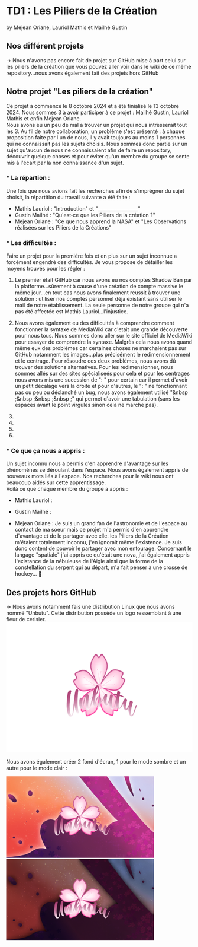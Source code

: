 # TD1 : Les Piliers de la Création
by Mejean Oriane, Lauriol Mathis et Mailhé Gustin

## Nos différent projets  
&rarr; Nous n'avons pas encore fait de projet sur GitHub mise à part celui sur les piliers de la création que vous pouvez aller voir dans le wiki de ce même repository...nous avons également fait des projets hors GitHub

## Notre projet "Les piliers de la création"
Ce projet a commencé le 8 octobre 2024 et a été finialisé le 13 octobre 2024. Nous sommes 3 à avoir participer à ce projet : Mailhé Gustin, Lauriol Mathis et enfin Mejean Oriane.  
Nous avons eu un peu de mal a trouver un projet qui nous intrèsserait tout les 3. Au fil de notre collaboration, un problème s'est présenté : à chaque proposition faite par l'un de nous, il y avait toujours au moins 1 personnes qui ne connaissait pas les sujets choisis. Nous sommes donc partie sur un sujet qu'aucun de nous ne connaissaient afin de faire un repository, découvrir quelque choses et pour éviter qu'un membre du groupe se sente mis à l'écart par la non connaissance d'un sujet.  

### * La répartion :
Une fois que nous avions fait les recherches afin de s'imprégner du sujet choisit, la répartition du travail suivante a été faite :  
- Mathis Lauriol : "Introduction" et "_________________"  
- Gustin Mailhé : "Qu'est‐ce que les Piliers de la création ?"  
- Mejean Oriane : "Ce que nous apprend la NASA" et "Les Observations réalisées sur les Piliers de la Créations"  

### * Les difficultés :
Faire un projet pour la première fois et en plus sur un sujet inconnue a forcément engendré des difficultés. Je vous propose de détailler les moyens trouvés pour les régler :  
 1. Le premier était GitHub car nous avons eu nos comptes Shadow Ban par la platforme...sûrement à cause d'une création de compte massive le même jour...en tout cas nous avons finalement reussit à trouver une solution : utiliser nos comptes personnel déjà existant sans utiliser le mail de notre établissement. La seule personne de notre groupe qui n'a pas été affectée est Mathis Lauriol...l'injustice.

 2. Nous avons également eu des difficultés à comprendre comment fonctionner la syntaxe de MediaWiki car c'etait une grande découverte pour nous tous. Nous sommes donc aller sur le site officiel de MediaWiki pour essayer de comprendre la syntaxe. Malgrès cela nous avons quand même eux des problèmes car certaines choses ne marchaient pas sur GitHub notamment les images...plus précisément le redimensionnement et le centrage. Pour résoudre ces deux problèmes, nous avons dû trouver des solutions alternatives. Pour les redimensionner, nous sommes allés sur des sites spécialiseés pour cela et pour les centrages nous avons mis une sucession de ": " pour certain car il permet d'avoir un petit décalage vers la droite et pour d'autres,  le ": " ne fonctionnant pas ou peu ou déclanché un bug, nous avons également utilisé "&nbsp ;&nbsp ;&nbsp ;&nbsp ;" qui permet d'avoir une tabulation (sans les espaces avant le point virgules sinon cela ne marche pas).

 3. 

 4. 

 5. 

 6. 



### * Ce que ça nous a appris :
Un sujet inconnu nous a permis d'en apprendre d'avantage sur les phénomènes se déroulant dans l'espace. Nous avons également appris de nouveaux mots liés à l'espace. Nos recherches pour le wiki nous ont beaucoup aidés sur cette apprentissage.  
Voilà ce que chaque membre du groupe a appris :  
- Mathis Lauriol :

- Gustin Mailhé :

- Mejean Oriane : Je suis un grand fan de l'astronomie et de l'espace au contact de ma soeur mais ce projet m'a permis d'en apprendre d'avantage et de le partager avec elle. les Piliers de la Création m'étaient totalement inconnu, j'en ignorait même l'existence. Je suis donc content de pouvoir le partager avec mon entourage. Concernant le langage "spatiale" j'ai appris ce qu'était une nova, j'ai également appris l'existance de la nébuleuse de l'Aigle ainsi que la forme de la constellation du serpent qui au départ, m'a fait penser à une crosse de hockey... 🥲

## Des projets hors GitHub
&rarr; Nous avons notamment fais une distribution Linux que nous avons nommé "Unbutu". Cette distribution possède un logo ressemblant à une fleur de cerisier.  
<img src="https://github.com/melt-school/Mejean_Lauriol_Mailhe/blob/main/images_wiki/Unbutu_mode_Light_20241002154923.png" width="600" height="350">

Nous avons également créer 2 fond d'écran, 1 pour le mode sombre et un autre pour le mode clair :

<img src="https://github.com/melt-school/Mejean_Lauriol_Mailhe/blob/main/images_wiki/Unbutu_mode_Light.png" width="400" height="220">  <img src="https://github.com/melt-school/Mejean_Lauriol_Mailhe/blob/main/images_wiki/Unbutu_Dark_mod.png" width="400" height="220">  

